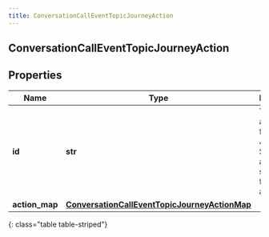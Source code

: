 ```yaml
---
title: ConversationCallEventTopicJourneyAction
---
```

## ConversationCallEventTopicJourneyAction

## Properties

|Name | Type | Description | Notes|
|------------ | ------------- | ------------- | -------------|
| **id** | **str** | The ID of an action from the Journey System (an action is spawned from an actionMap) | [optional] |
| **action_map** | [**ConversationCallEventTopicJourneyActionMap**](ConversationCallEventTopicJourneyActionMap.html) |  | [optional] |
{: class="table table-striped"}


